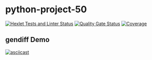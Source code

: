 # python-project-50

[![Hexlet Tests and Linter Status](https://github.com/RomanVetrov/python-project-50/actions/workflows/hexlet-check.yml/badge.svg)](https://github.com/RomanVetrov/python-project-50/actions)
[![Quality Gate Status](https://sonarcloud.io/api/project_badges/measure?project=RomanVetrov_python-project-50&metric=alert_status)](https://sonarcloud.io/dashboard?id=RomanVetrov_python-project-50)
[![Coverage](https://sonarcloud.io/api/project_badges/measure?project=RomanVetrov_python-project-50&metric=coverage)](https://sonarcloud.io/dashboard?id=RomanVetrov_python-project-50)

## gendiff Demo

[![asciicast](https://asciinema.org/a/CotAfmlhV3SnbClz6AR4EuEEU.svg)](https://asciinema.org/a/CotAfmlhV3SnbClz6AR4EuEEU)


